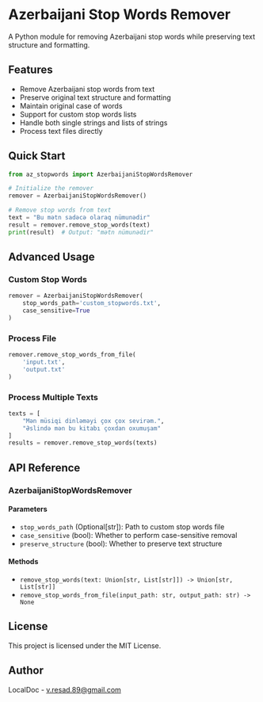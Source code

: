 # Azerbaijani Stop Words Remover

A Python module for removing Azerbaijani stop words while preserving text structure and formatting.

## Features

- Remove Azerbaijani stop words from text
- Preserve original text structure and formatting
- Maintain original case of words
- Support for custom stop words lists
- Handle both single strings and lists of strings
- Process text files directly

## Quick Start

```python
from az_stopwords import AzerbaijaniStopWordsRemover

# Initialize the remover
remover = AzerbaijaniStopWordsRemover()

# Remove stop words from text
text = "Bu mətn sadəcə olaraq nümunədir"
result = remover.remove_stop_words(text)
print(result)  # Output: "mətn nümunədir"
```

## Advanced Usage

### Custom Stop Words

```python
remover = AzerbaijaniStopWordsRemover(
    stop_words_path='custom_stopwords.txt',
    case_sensitive=True
)
```

### Process File

```python
remover.remove_stop_words_from_file(
    'input.txt',
    'output.txt'
)
```

### Process Multiple Texts

```python
texts = [
    "Mən müsiqi dinləməyi çox çox sevirəm.",
    "Əslində mən bu kitabı çoxdan oxumuşam"
]
results = remover.remove_stop_words(texts)
```

## API Reference

### AzerbaijaniStopWordsRemover

#### Parameters

- `stop_words_path` (Optional[str]): Path to custom stop words file
- `case_sensitive` (bool): Whether to perform case-sensitive removal
- `preserve_structure` (bool): Whether to preserve text structure

#### Methods

- `remove_stop_words(text: Union[str, List[str]]) -> Union[str, List[str]]`
- `remove_stop_words_from_file(input_path: str, output_path: str) -> None`



## License

This project is licensed under the MIT License.

## Author

LocalDoc - [v.resad.89@gmail.com](mailto:v.resad.89@gmail.com)
